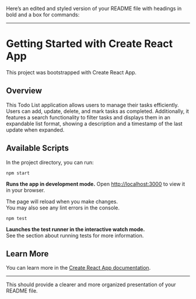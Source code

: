 Here’s an edited and styled version of your README file with headings in bold and a box for commands:

---

# **Getting Started with Create React App**
This project was bootstrapped with Create React App.

## **Overview**
This Todo List application allows users to manage their tasks efficiently. Users can add, update, delete, and mark tasks as completed. Additionally, it features a search functionality to filter tasks and displays them in an expandable list format, showing a description and a timestamp of the last update when expanded.

## **Available Scripts**
In the project directory, you can run:

```
npm start
```
**Runs the app in development mode.**
Open [http://localhost:3000](http://localhost:3000) to view it in your browser.

The page will reload when you make changes.  
You may also see any lint errors in the console.

```
npm test
```
**Launches the test runner in the interactive watch mode.**  
See the section about running tests for more information.

## **Learn More**
You can learn more in the [Create React App documentation](https://create-react-app.dev/docs/getting-started).

---

This should provide a clearer and more organized presentation of your README file.
